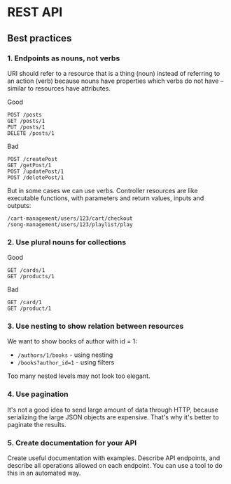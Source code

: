 # REST API

## Best practices

### 1. Endpoints as nouns, not verbs

URI should refer to a resource that is a thing (noun) instead of referring to an action (verb) because nouns have properties which verbs do not have – similar to resources have attributes.

Good

```
POST /posts
GET /posts/1
PUT /posts/1
DELETE /posts/1
```

Bad

```
POST /createPost
GET /getPost/1
POST /updatePost/1
POST /deletePost/1
```

But in some cases we can use verbs. Controller resources are like executable functions, with parameters and return values, inputs and outputs:

```
/cart-management/users/123/cart/checkout
/song-management/users/123/playlist/play
```

### 2. Use plural nouns for collections

Good

```
GET /cards/1
GET /products/1
```

Bad

```
GET /card/1
GET /product/1
```

### 3. Use nesting to show relation between resources

We want to show books of author with id = 1:

- `/authors/1/books` - using nesting
- `/books?author_id=1` - using filters 

Too many nested levels may not look too elegant.

### 4. Use pagination

It's not a good idea to send large amount of data through HTTP, because serializing the large JSON objects are expensive. 
That's why it's better to paginate the results.

### 5. Create documentation for your API

Create useful documentation with examples. 
Describe API endpoints, and describe all operations allowed on each endpoint. 
You can use a tool to do this in an automated way.
